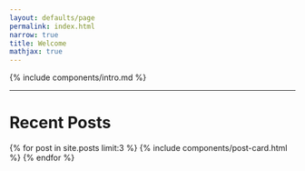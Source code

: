 ```yaml
---
layout: defaults/page
permalink: index.html
narrow: true
title: Welcome
mathjax: true
---
```


{% include components/intro.md %}

<hr />

# Recent Posts

{% for post in site.posts limit:3 %}
{% include components/post-card.html %}
{% endfor %}
